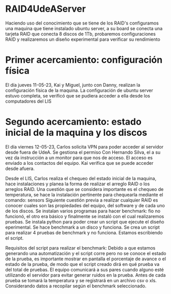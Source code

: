 # RAID4UdeAServer
Haciendo uso del conocimiento que se tiene de los RAID's configuramos una maquina que tiene instalado ubuntu server, a su board se conecta una tarjeta RAID que conecta 8 discos de 1Tb, probaremos configuraciones RAID y realizaremos un diseño experimental para verificar su rendimiento


# Primer acercamiento: configuración física
El día jueves 11-05-23, Kai y Miguel, junto con Danny, realizan la configuración física de la maquina.
La configuración de ubuntu server estuvo completa, se verificó que se pudiera acceder a ella desde los computadores del LIS

# Segundo acercamiento: estado inicial de la maquina y los discos
El día viernes 12-05-23, Carlos solicita VPN para poder acceder al servidor desde fuera de UdeA. Se gestiona el permiso Con Hernando Silva, el a su vez da instrucción a un monitor para que nos de acceso. El acceso es enviado a los contactos del equipo. Kai verifica que se puede acceder desde afuera.

Desde el LIS, Carlos realiza el chequeo del estado inicial de la maquina, hace instalaciones y planea la forma de realizar el arreglo RAID o los arreglos RAID.
  Una cuestión que se considera importante es el chequeo de temperatura, se hace la instalación pertinente para chequearla mediante el comando: sensors
  Siguiente cuestión previa a realizar cualquier RAID es conocer cuales son las propiedades del equipo, del software y de cada uno de los discos.
  Se instalan varios programas para hacer benchmark: fio no funcionó, el otro era básico y finalmente se instaló con el cual realizaremos pruebas.
  Se instala python para poder crear un script que ejecute el diseño eperimental.
  Se hace benchmark a un disco y funciona.
  Se crea un script para realizar 4 pruebas de benchmark y no funciona. Estamos escribiendo el script.
  
  Requisitos del script para realizar el benchmark:
  Debido a que estamos generando una automatización y el script corre pero no se conoce el estado de la prueba, es importante mostrar en pantalla el porcentaje de avance o el estado de la prueba, de modo que el script creado dirá en qué prueba va del total de pruebas.
  El equipo comunicará a sus pares cuando alguno esté utilizando el servidor para evitar generar ruidos en la prueba.
  Antes de cada prueba se tomará la temperatura y se registrará en un archivo csv o xls.
  Considerando datos a recopilar según el benchmark seleccionado.
  
  
